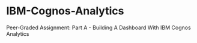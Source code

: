 # IBM-Cognos-Analytics
Peer-Graded Assignment: Part A - Building A Dashboard With IBM Cognos Analytics
